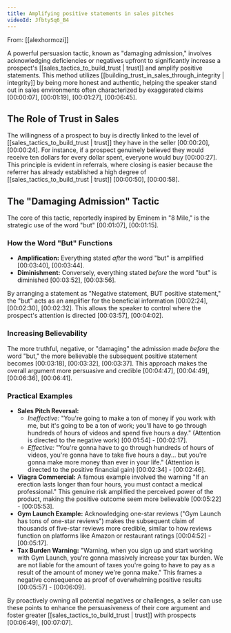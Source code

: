 ```yaml
---
title: Amplifying positive statements in sales pitches
videoId: JfbtySq6_B4
---
```


From: [[alexhormozi]] <br/> 

A powerful persuasion tactic, known as "damaging admission," involves acknowledging deficiencies or negatives upfront to significantly increase a prospect's [[sales_tactics_to_build_trust | trust]] and amplify positive statements. This method utilizes [[building_trust_in_sales_through_integrity | integrity]] by being more honest and authentic, helping the speaker stand out in sales environments often characterized by exaggerated claims <a class="yt-timestamp" data-t="00:00:07">[00:00:07]</a>, <a class="yt-timestamp" data-t="00:01:19">[00:01:19]</a>, <a class="yt-timestamp" data-t="00:01:27">[00:01:27]</a>, <a class="yt-timestamp" data-t="00:06:45">[00:06:45]</a>.

## The Role of Trust in Sales

The willingness of a prospect to buy is directly linked to the level of [[sales_tactics_to_build_trust | trust]] they have in the seller <a class="yt-timestamp" data-t="00:00:20">[00:00:20]</a>, <a class="yt-timestamp" data-t="00:00:24">[00:00:24]</a>. For instance, if a prospect genuinely believed they would receive ten dollars for every dollar spent, everyone would buy <a class="yt-timestamp" data-t="00:00:27">[00:00:27]</a>. This principle is evident in referrals, where closing is easier because the referrer has already established a high degree of [[sales_tactics_to_build_trust | trust]] <a class="yt-timestamp" data-t="00:00:50">[00:00:50]</a>, <a class="yt-timestamp" data-t="00:00:58">[00:00:58]</a>.

## The "Damaging Admission" Tactic

The core of this tactic, reportedly inspired by Eminem in "8 Mile," is the strategic use of the word "but" <a class="yt-timestamp" data-t="00:01:07">[00:01:07]</a>, <a class="yt-timestamp" data-t="00:01:15">[00:01:15]</a>.

### How the Word "But" Functions

*   **Amplification:** Everything stated *after* the word "but" is amplified <a class="yt-timestamp" data-t="00:03:40">[00:03:40]</a>, <a class="yt-timestamp" data-t="00:03:44">[00:03:44]</a>.
*   **Diminishment:** Conversely, everything stated *before* the word "but" is diminished <a class="yt-timestamp" data-t="00:03:52">[00:03:52]</a>, <a class="yt-timestamp" data-t="00:03:56">[00:03:56]</a>.

By arranging a statement as "Negative statement, BUT positive statement," the "but" acts as an amplifier for the beneficial information <a class="yt-timestamp" data-t="00:02:24">[00:02:24]</a>, <a class="yt-timestamp" data-t="00:02:30">[00:02:30]</a>, <a class="yt-timestamp" data-t="00:02:32">[00:02:32]</a>. This allows the speaker to control where the prospect's attention is directed <a class="yt-timestamp" data-t="00:03:57">[00:03:57]</a>, <a class="yt-timestamp" data-t="00:04:02">[00:04:02]</a>.

### Increasing Believability

The more truthful, negative, or "damaging" the admission made *before* the word "but," the more believable the subsequent positive statement becomes <a class="yt-timestamp" data-t="00:03:18">[00:03:18]</a>, <a class="yt-timestamp" data-t="00:03:32">[00:03:32]</a>, <a class="yt-timestamp" data-t="00:03:37">[00:03:37]</a>. This approach makes the overall argument more persuasive and credible <a class="yt-timestamp" data-t="00:04:47">[00:04:47]</a>, <a class="yt-timestamp" data-t="00:04:49">[00:04:49]</a>, <a class="yt-timestamp" data-t="00:06:36">[00:06:36]</a>, <a class="yt-timestamp" data-t="00:06:41">[00:06:41]</a>.

### Practical Examples

*   **Sales Pitch Reversal:**
    *   *Ineffective:* "You're going to make a ton of money if you work with me, but it's going to be a ton of work; you'll have to go through hundreds of hours of videos and spend five hours a day." (Attention is directed to the negative work) <a class="yt-timestamp" data-t="00:01:54">[00:01:54]</a> - <a class="yt-timestamp" data-t="00:02:17">[00:02:17]</a>.
    *   *Effective:* "You're gonna have to go through hundreds of hours of videos, you're gonna have to take five hours a day... but you're gonna make more money than ever in your life." (Attention is directed to the positive financial gain) <a class="yt-timestamp" data-t="00:02:34">[00:02:34]</a> - <a class="yt-timestamp" data-t="00:02:46">[00:02:46]</a>.
*   **Viagra Commercial:** A famous example involved the warning "If an erection lasts longer than four hours, you must contact a medical professional." This genuine risk amplified the perceived power of the product, making the positive outcome seem more believable <a class="yt-timestamp" data-t="00:05:22">[00:05:22]</a> - <a class="yt-timestamp" data-t="00:05:53">[00:05:53]</a>.
*   **Gym Launch Example:** Acknowledging one-star reviews ("Gym Launch has tons of one-star reviews") makes the subsequent claim of thousands of five-star reviews more credible, similar to how reviews function on platforms like Amazon or restaurant ratings <a class="yt-timestamp" data-t="00:04:52">[00:04:52]</a> - <a class="yt-timestamp" data-t="00:05:17">[00:05:17]</a>.
*   **Tax Burden Warning:** "Warning, when you sign up and start working with Gym Launch, you're gonna massively increase your tax burden. We are not liable for the amount of taxes you're going to have to pay as a result of the amount of money we're gonna make." This frames a negative consequence as proof of overwhelming positive results <a class="yt-timestamp" data-t="00:05:57">[00:05:57]</a> - <a class="yt-timestamp" data-t="00:06:09">[00:06:09]</a>.

By proactively owning all potential negatives or challenges, a seller can use these points to enhance the persuasiveness of their core argument and foster greater [[sales_tactics_to_build_trust | trust]] with prospects <a class="yt-timestamp" data-t="00:06:49">[00:06:49]</a>, <a class="yt-timestamp" data-t="00:07:07">[00:07:07]</a>.